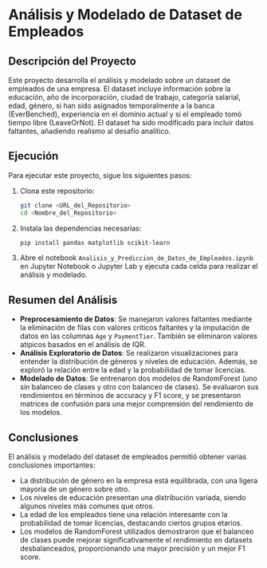 
# Análisis y Modelado de Dataset de Empleados

## Descripción del Proyecto
Este proyecto desarrolla el análisis y modelado sobre un dataset de empleados de una empresa. El dataset incluye información sobre la educación, año de incorporación, ciudad de trabajo, categoría salarial, edad, género, si han sido asignados temporalmente a la banca (EverBenched), experiencia en el dominio actual y si el empleado tomó tiempo libre (LeaveOrNot). El dataset ha sido modificado para incluir datos faltantes, añadiendo realismo al desafío analítico.

## Ejecución
Para ejecutar este proyecto, sigue los siguientes pasos:

1. Clona este repositorio:
   ```bash
   git clone <URL_del_Repositorio>
   cd <Nombre_del_Repositorio>
   ```

2. Instala las dependencias necesarias:
   ```bash
   pip install pandas matplotlib scikit-learn
   ```

3. Abre el notebook `Analisis_y_Prediccion_de_Datos_de_Empleados.ipynb` en Jupyter Notebook o Jupyter Lab y ejecuta cada celda para realizar el análisis y modelado.

## Resumen del Análisis
- **Preprocesamiento de Datos**: Se manejaron valores faltantes mediante la eliminación de filas con valores críticos faltantes y la imputación de datos en las columnas `Age` y `PaymentTier`. También se eliminaron valores atípicos basados en el análisis de IQR.
- **Análisis Exploratorio de Datos**: Se realizaron visualizaciones para entender la distribución de géneros y niveles de educación. Además, se exploró la relación entre la edad y la probabilidad de tomar licencias.
- **Modelado de Datos**: Se entrenaron dos modelos de RandomForest (uno sin balanceo de clases y otro con balanceo de clases). Se evaluaron sus rendimientos en términos de accuracy y F1 score, y se presentaron matrices de confusión para una mejor comprensión del rendimiento de los modelos.

## Conclusiones
El análisis y modelado del dataset de empleados permitió obtener varias conclusiones importantes:
- La distribución de género en la empresa está equilibrada, con una ligera mayoría de un género sobre otro.
- Los niveles de educación presentan una distribución variada, siendo algunos niveles más comunes que otros.
- La edad de los empleados tiene una relación interesante con la probabilidad de tomar licencias, destacando ciertos grupos etarios.
- Los modelos de RandomForest utilizados demostraron que el balanceo de clases puede mejorar significativamente el rendimiento en datasets desbalanceados, proporcionando una mayor precisión y un mejor F1 score.
